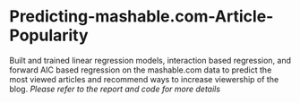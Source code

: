 # Predicting-mashable.com-Article-Popularity
Built and trained linear regression models, interaction based regression, and forward AIC based regression on the mashable.com data to predict the most viewed articles and recommend ways to increase viewership of the blog.
_Please refer to the report and code for more details_
